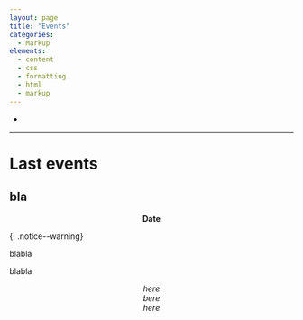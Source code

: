 ```yaml
---
layout: page
title: "Events"
categories:
  - Markup
elements:
  - content
  - css
  - formatting
  - html
  - markup  
---
```


  *  

------------------------------------------------------------------------------------------------------------------------------------------------------------

# Last events

## bla

<p style="text-align:center"><strong> Date </strong></p>
{: .notice--warning}

blabla

blabla
<address>  
  <p style="text-align: center;">here<br /> bere <br /> here</p>
</address> 

